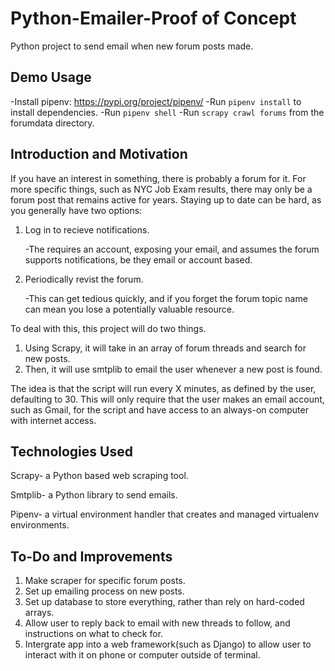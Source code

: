 # Python-Emailer-Proof of Concept
   Python project to send email when new forum posts made.
## Demo Usage
-Install pipenv: https://pypi.org/project/pipenv/
-Run `pipenv install` to install dependencies.
-Run `pipenv shell`
-Run `scrapy crawl forums` from the forumdata directory.
## Introduction and Motivation
   If you have an interest in something, there is probably a forum for it. For more specific things, such as NYC Job Exam results, there may only be a forum post that remains active for years. Staying up to date can be hard, as you generally have two options:

   1. Log in to recieve notifications. 
   
      -The requires an account, exposing your email, and assumes the forum supports notifications, be they email or account based.
   2. Periodically revist the forum. 

      -This can get tedious quickly, and if you forget the forum topic name can mean you lose a potentially valuable resource.

   To deal with this, this project will do two things.

   1. Using Scrapy, it will take in an array of forum threads and search for new posts. 
   2. Then, it will use smtplib to email the user whenever a new post is found. 
   
   The idea is that the script will run every X minutes, as defined by the user, defaulting to 30. This will only require that the user makes an email account, such as Gmail, for the script and have access to an always-on computer with internet access.

## Technologies Used

   Scrapy- a Python based web scraping tool.

   Smtplib- a Python library to send emails.

   Pipenv- a virtual environment handler that creates and managed virtualenv environments. 

## To-Do and Improvements

   1. Make scraper for specific forum posts.
   2. Set up emailing process on new posts.
   3. Set up database to store everything, rather than rely on hard-coded arrays.
   4. Allow user to reply back to email with new threads to follow, and instructions on what to check for.
   5. Intergrate app into a web framework(such as Django) to allow user to interact with it on phone or computer outside of terminal.
